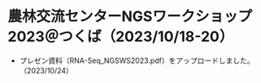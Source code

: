# 農林交流センターNGSワークショップ2023＠つくば（2023/10/18-20）

- プレゼン資料（RNA-Seq_NGSWS2023.pdf）をアップロードしました。（2023/10/24）
